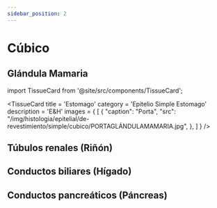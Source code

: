 ```yaml
---
sidebar_position: 2
---
```


# Cúbico

## Glándula Mamaria 

import TissueCard from '@site/src/components/TissueCard';

<TissueCard
  title = 'Estomago'
  category = 'Epitelio Simple Estomago'
  description = 'E&H'
  images = {
    [
      {
        "caption": "Porta",
        "src": "/img/histologia/epitelial/de-revestimiento/simple/cubico/PORTAGLÁNDULAMAMARIA.jpg",
      },
    ]
}
/>

## Túbulos renales (Riñón)

## Conductos biliares (Hígado)

## Conductos pancreáticos (Páncreas)

